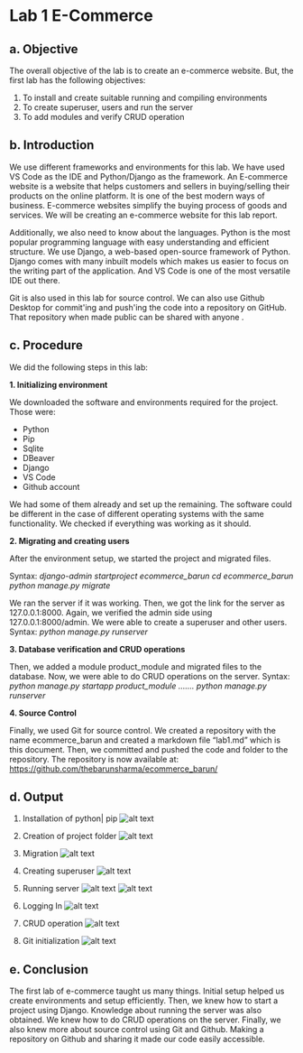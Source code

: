 # Lab 1 E-Commerce


## a. Objective

The overall objective of the lab is to create an e-commerce website. But, the first lab has the following objectives:
1. To install and create suitable running and compiling environments
2. To create superuser, users and run the server
3. To add modules and verify CRUD operation

## b. Introduction

We use different frameworks and environments for this lab. We have used VS Code as the IDE and Python/Django as the framework. An E-commerce website is a website that helps customers and sellers in buying/selling their products on the online platform. It is one of the best modern ways of business. E-commerce websites simplify the buying process of goods and services. We will be creating an e-commerce website for this lab report.

Additionally, we also need to know about the languages. Python is the most popular programming language with easy understanding and efficient structure. We use Django, a web-based open-source framework of Python. Django comes with many inbuilt models which makes us easier to focus on the writing part of the application. And VS Code is one of the most versatile IDE out there. 

Git is also used in this lab for source control. We can also use Github Desktop for commit'ing and push'ing the code into a repository on GitHub. That repository when made public can be shared with anyone .


## c. Procedure
We did the following steps in this lab:

**1. Initializing environment**

We downloaded the software and environments required for the project. Those were:
* Python
* Pip
* Sqlite
* DBeaver
* Django
* VS Code
* Github account

We had some of them already and set up the remaining. The software could be different in the case of different operating systems with the same functionality. We checked if everything was working as it should.

**2. Migrating and creating users**

After the environment setup, we started the project and migrated files.

Syntax: 
*django-admin startproject ecommerce_barun
cd ecommerce_barun
python manage.py migrate*

We ran the server if it was working. Then, we got the link for the server as 127.0.0.1:8000. Again, we verified the admin side using 127.0.0.1:8000/admin. We were able to create a superuser and other users.
Syntax: *python manage.py runserver* 

**3. Database verification and CRUD operations**

Then, we added a module product_module and migrated files to the database. Now, we were able to do CRUD operations on the server.
Syntax: *python manage.py startapp product_module
…….
python manage.py runserver*

**4. Source Control**

Finally, we used Git for source control. We created a repository with the name ecommerce_barun and created a markdown file “lab1.md” which is this document. Then, we committed and pushed the code and folder to the repository. The repository is now available at:
https://github.com/thebarunsharma/ecommerce_barun/

## d. Output

1. Installation of python| pip
![alt text](https://s3.us-west-2.amazonaws.com/secure.notion-static.com/08ad10ce-8f45-400d-ba2e-50dbf565aeea/Untitled.png?X-Amz-Algorithm=AWS4-HMAC-SHA256&X-Amz-Content-Sha256=UNSIGNED-PAYLOAD&X-Amz-Credential=AKIAT73L2G45EIPT3X45%2F20220519%2Fus-west-2%2Fs3%2Faws4_request&X-Amz-Date=20220519T134824Z&X-Amz-Expires=86400&X-Amz-Signature=e026c27806c4549ad3049e442f91b8773335ee01e8df4042794450ccb9acca45&X-Amz-SignedHeaders=host&response-content-disposition=filename%20%3D%22Untitled.png%22&x-id=GetObject)

2. Creation of project folder
![alt text](https://s3.us-west-2.amazonaws.com/secure.notion-static.com/98e6e486-a865-49ff-9ebd-6e0315f52d6b/Untitled.png?X-Amz-Algorithm=AWS4-HMAC-SHA256&X-Amz-Content-Sha256=UNSIGNED-PAYLOAD&X-Amz-Credential=AKIAT73L2G45EIPT3X45%2F20220519%2Fus-west-2%2Fs3%2Faws4_request&X-Amz-Date=20220519T135152Z&X-Amz-Expires=86400&X-Amz-Signature=ef1863075e5395dca061b59048a29c84ff3c4dc7a88deb91d6add30da379f8b2&X-Amz-SignedHeaders=host&response-content-disposition=filename%20%3D%22Untitled.png%22&x-id=GetObject)
4. Migration
![alt text](https://s3.us-west-2.amazonaws.com/secure.notion-static.com/09951f63-4415-4d38-8a43-3747047343ae/Untitled.png?X-Amz-Algorithm=AWS4-HMAC-SHA256&X-Amz-Content-Sha256=UNSIGNED-PAYLOAD&X-Amz-Credential=AKIAT73L2G45EIPT3X45%2F20220519%2Fus-west-2%2Fs3%2Faws4_request&X-Amz-Date=20220519T135130Z&X-Amz-Expires=86400&X-Amz-Signature=a037ff5ff05587fbfee9581d05834776d97e44dcecccb4d5306ff3715e9ffb2e&X-Amz-SignedHeaders=host&response-content-disposition=filename%20%3D%22Untitled.png%22&x-id=GetObject)


5. Creating superuser
![alt text](https://s3.us-west-2.amazonaws.com/secure.notion-static.com/9a7fd7a5-3ee5-40f6-9710-cf514481a934/Untitled.png?X-Amz-Algorithm=AWS4-HMAC-SHA256&X-Amz-Content-Sha256=UNSIGNED-PAYLOAD&X-Amz-Credential=AKIAT73L2G45EIPT3X45%2F20220519%2Fus-west-2%2Fs3%2Faws4_request&X-Amz-Date=20220519T135113Z&X-Amz-Expires=86400&X-Amz-Signature=02ab6fc16671fb191b282c3da55887ca1c55e12dde9450412f9330bb355f4df3&X-Amz-SignedHeaders=host&response-content-disposition=filename%20%3D%22Untitled.png%22&x-id=GetObject)
5. Running server
![alt text](https://s3.us-west-2.amazonaws.com/secure.notion-static.com/78f40bd7-92d6-4735-9631-854046a1e1ef/Untitled.png?X-Amz-Algorithm=AWS4-HMAC-SHA256&X-Amz-Content-Sha256=UNSIGNED-PAYLOAD&X-Amz-Credential=AKIAT73L2G45EIPT3X45%2F20220519%2Fus-west-2%2Fs3%2Faws4_request&X-Amz-Date=20220519T135230Z&X-Amz-Expires=86400&X-Amz-Signature=28c577eb260b0e95a508c993f3007decf732635bc502fac0a192279f5ca32bc6&X-Amz-SignedHeaders=host&response-content-disposition=filename%20%3D%22Untitled.png%22&x-id=GetObject)
![alt text](https://s3.us-west-2.amazonaws.com/secure.notion-static.com/6fefcb8c-3e4b-4311-8480-7fd4bef9388b/Untitled.png?X-Amz-Algorithm=AWS4-HMAC-SHA256&X-Amz-Content-Sha256=UNSIGNED-PAYLOAD&X-Amz-Credential=AKIAT73L2G45EIPT3X45%2F20220519%2Fus-west-2%2Fs3%2Faws4_request&X-Amz-Date=20220519T135331Z&X-Amz-Expires=86400&X-Amz-Signature=91e17a8e0b44b92d76f579c4dc2859b670f1fd72dc920cab57b1455f81983198&X-Amz-SignedHeaders=host&response-content-disposition=filename%20%3D%22Untitled.png%22&x-id=GetObject)
6. Logging In
![alt text](https://s3.us-west-2.amazonaws.com/secure.notion-static.com/f6abd733-4320-4763-993c-f163b07d228f/Untitled.png?X-Amz-Algorithm=AWS4-HMAC-SHA256&X-Amz-Content-Sha256=UNSIGNED-PAYLOAD&X-Amz-Credential=AKIAT73L2G45EIPT3X45%2F20220519%2Fus-west-2%2Fs3%2Faws4_request&X-Amz-Date=20220519T135046Z&X-Amz-Expires=86400&X-Amz-Signature=13dc03f54ab4b94781578494469b590af2d28475dde03b3068a0be7631340515&X-Amz-SignedHeaders=host&response-content-disposition=filename%20%3D%22Untitled.png%22&x-id=GetObject)

8. CRUD operation
![alt text](https://s3.us-west-2.amazonaws.com/secure.notion-static.com/7da75c7b-668d-43de-bc3a-9494f1a17621/Untitled.png?X-Amz-Algorithm=AWS4-HMAC-SHA256&X-Amz-Content-Sha256=UNSIGNED-PAYLOAD&X-Amz-Credential=AKIAT73L2G45EIPT3X45%2F20220519%2Fus-west-2%2Fs3%2Faws4_request&X-Amz-Date=20220519T135022Z&X-Amz-Expires=86400&X-Amz-Signature=c5eef90445349d6f447f3e7882f1228f7655c1f72eecef1d1208b50f55a3a1a5&X-Amz-SignedHeaders=host&response-content-disposition=filename%20%3D%22Untitled.png%22&x-id=GetObject)

10. Git initialization
![alt text](https://s3.us-west-2.amazonaws.com/secure.notion-static.com/463198b6-a56a-4c0f-8f88-15b2ba2cf956/Untitled.png?X-Amz-Algorithm=AWS4-HMAC-SHA256&X-Amz-Content-Sha256=UNSIGNED-PAYLOAD&X-Amz-Credential=AKIAT73L2G45EIPT3X45%2F20220519%2Fus-west-2%2Fs3%2Faws4_request&X-Amz-Date=20220519T134951Z&X-Amz-Expires=86400&X-Amz-Signature=d3f28cc6e9ee12e75626501e7621862c05de0fa9fb8c37b710005ad59d609d23&X-Amz-SignedHeaders=host&response-content-disposition=filename%20%3D%22Untitled.png%22&x-id=GetObject)

## e. Conclusion 

The first lab of e-commerce taught us many things. Initial setup helped us create environments and setup efficiently. Then, we knew how to start a project using Django. Knowledge about running the server was also obtained. We knew how to do CRUD operations on the server. Finally, we also knew more about source control using Git and Github. Making a repository on Github and sharing it made our code easily accessible. 



